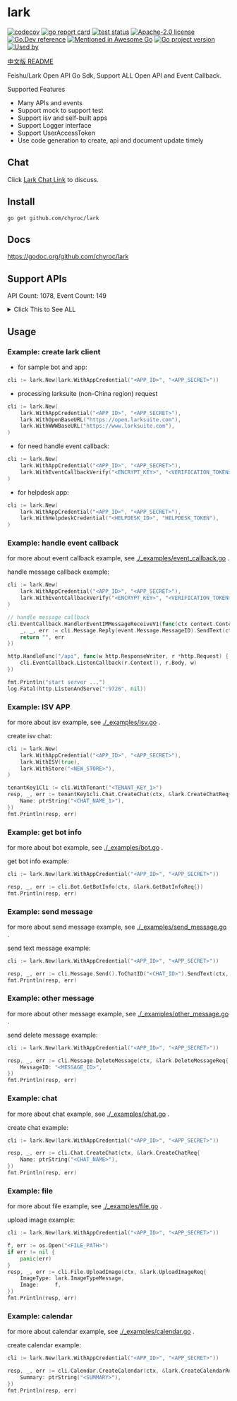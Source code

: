 # lark

[![codecov](https://codecov.io/gh/chyroc/lark/branch/master/graph/badge.svg?token=Z73T6YFF80)](https://codecov.io/gh/chyroc/lark)
[![go report card](https://goreportcard.com/badge/github.com/chyroc/lark "go report card")](https://goreportcard.com/report/github.com/chyroc/lark)
[![test status](https://github.com/chyroc/lark/actions/workflows/test.yml/badge.svg)](https://github.com/chyroc/lark/actions)
[![Apache-2.0 license](https://img.shields.io/badge/License-Apache%202.0-brightgreen.svg)](https://opensource.org/licenses/Apache-2.0)
[![Go.Dev reference](https://img.shields.io/badge/go.dev-reference-blue?logo=go&logoColor=white)](https://pkg.go.dev/github.com/chyroc/lark)
[![Mentioned in Awesome Go](https://awesome.re/mentioned-badge.svg)](https://github.com/avelino/awesome-go)
[![Go project version](https://badge.fury.io/go/github.com%2Fchyroc%2Flark.svg)](https://badge.fury.io/go/github.com%2Fchyroc%2Flark)
[![Used by](https://github-used-by.chyroc.cn/chyroc/lark.svg)]()

[中文版 README](./README_CN.md)

Feishu/Lark Open API Go Sdk, Support ALL Open API and Event Callback.

Supported Features

- Many APIs and events
- Support mock to support test
- Support isv and self-built apps
- Support Logger interface
- Support UserAccessToken
- Use code generation to create, api and document update timely

## Chat

⁣Click [Lark Chat Link](https://applink.feishu.cn/client/chat/chatter/add_by_link?link_token=985n4cf0-70d7-444c-909f-98885892c233) to discuss.

## Install

```shell
go get github.com/chyroc/lark
```

## Docs

https://godoc.org/github.com/chyroc/lark

## Support APIs

API Count: 1078, Event Count: 149

<details>
  <summary>
    Click This to See ALL
  </summary>

- ACS
  - DeleteACSVisitor
  - CreateACSVisitor
  - DeviceBindACSRuleExternal
  - GetACSRuleExternal
  - DeleteACSRuleExternal
  - CreateACSRuleExternal
  - UpdateACSUser
  - GetACSUser
  - GetACSUserList
  - UpdateACSUserFace
  - GetACSUserFace
  - GetACSDeviceList
  - GetACSAccessRecordList
  - GetACSAccessRecordPhoto
- AI
  - ParseAIResume
  - RecognizeAIVehicleInvoice
  - RecognizeAIHealthCertificate
  - RecognizeAIHkmMainlandTravelPermit
  - RecognizeAITwMainlandTravelPermit
  - RecognizeAIChinesePassport
  - RecognizeAIBankCard
  - RecognizeAIVehicleLicense
  - RecognizeAITrainInvoice
  - RecognizeAITaxiInvoice
  - RecognizeAiidCard
  - RecognizeAIFoodProduceLicense
  - RecognizeAIFoodManageLicense
  - RecognizeAIDrivingLicense
  - RecognizeAIVatInvoice
  - RecognizeAIBusinessLicense
  - ExtractAIContractField
  - RecognizeAIBusinessCard
  - RecognizeBasicImage
  - RecognizeSpeechStream
  - RecognizeSpeechFile
  - TranslateText
  - DetectTextLanguage
  - DetectFaceAttributes
- Admin
  - AdminResetPassword
  - GetAdminDeptStats
  - GetAdminUserStats
  - UploadAdminBadgeImage
  - CreateAdminBadge
  - UpdateAdminBadge
  - GetAdminBadgeList
  - GetAdminBadge
  - CreateAdminBadgeGrant
  - UpdateAdminBadgeGrant
  - GetAdminBadgeGrantList
  - GetAdminBadgeGrant
  - DeleteAdminBadgeGrant
- AppLink
  - OpenNativeApp
  - OpenLark
  - OpenScan
  - OpenWorkbench
  - OpenMiniProgram
  - OpenWebApp
  - OpenChat
  - OpenCalender
  - OpenCalenderView
  - OpenCalenderEventCreate
  - OpenCalenderAccount
  - OpenDocs
  - OpenBot
  - OpenSSOLogin
  - OpenWebURL
  - OpenTask
  - OpenTaskCreate
  - OpenTaskDetail
  - OpenTaskTab
- Application
  - SearchApplicationWorkplaceAccessData
  - SearchApplicationCustomWorkplaceAccessData
  - SearchApplicationWorkplaceBlockAccessData
  - GetApplicationFavourite
  - GetApplicationRecommend
  - GetApplicationRecommendRuleList
  - IsApplicationUserAdmin
  - GetApplicationUserAdminScope
  - GetApplicationAppVisibility
  - GetApplicationContactsRangeConfiguration
  - UpdateApplicationContactsRangeConfiguration
  - GetApplicationUserVisibleApp
  - CheckApplicationVisibleWhiteBlackList
  - GetApplicationAppList
  - UpdateApplicationAppVisibility
  - UpdateApplicationAppVisibilityV6
  - UpdateApplicationAppManagement
  - GetApplicationAppAdminUserList
  - CheckUserIsInApplicationPaidScope
  - GetApplicationOrderList
  - GetApplicationOrder
  - GetApplicationUnderAuditList
  - GetApplication
  - GetApplicationVersion
  - GetApplicationVersionList
  - GetApplicationVersionContactsRangeSuggest
  - UpdateApplicationVersion
  - UpdateApplication
  - GetApplicationUsageDepartmentOverview
  - GetApplicationUsageOverview
  - GetApplicationUsageTrend
  - UpdateApplicationFeedback
  - GetApplicationFeedbackList
  - SetApplicationAppBadge
- Approval
  - CreateApproval
  - GetApproval
  - GetApprovalList
  - SubscribeApprovalSubscription
  - UnsubscribeApprovalSubscription
  - CreateApprovalInstance
  - GetApprovalInstance
  - GetApprovalInstanceList
  - CancelApprovalInstance
  - CreateApprovalCarbonCopy
  - PreviewApprovalInstance
  - ApproveApprovalInstance
  - RejectApprovalInstance
  - TransferApprovalInstance
  - ResubmitApprovalInstanceTask
  - RollbackApprovalInstance
  - AddApprovalInstanceSign
  - CreateApprovalComment
  - GetApprovalComment
  - DeleteApprovalComment
  - RemoveApprovalComment
  - CreateApprovalExternalApproval
  - GetApprovalExternalApproval
  - CreateApprovalExternalInstance
  - CheckApprovalExternalInstance
  - GetApprovalExternalList
  - UploadApprovalFile
  - UpdateApprovalMessage
  - SendApprovalMessage
  - SearchApprovalInstance
  - SearchApprovalCarbonCopy
  - SearchApprovalTask
  - GetApprovalUserTaskList
  - TransformApprovalUserID
- Attendance
  - GetAttendanceGroupList
  - CreateAttendanceGroup
  - SearchAttendanceGroup
  - GetAttendanceGroup
  - DeleteAttendanceGroup
  - GetAttendanceShiftList
  - GetAttendanceShift
  - GetAttendanceShiftDetail
  - DeleteAttendanceShift
  - UpdateAttendanceLeaveAccrualRecord
  - GetAttendanceLeaveEmployExpireRecord
  - CreateAttendanceShift
  - GetAttendanceUserDailyShift
  - BatchCreateAttendanceUserDailyShift
  - GetAttendanceUserStatsField
  - GetAttendanceUserStatsView
  - UpdateAttendanceUserStatsView
  - GetAttendanceUserStatsData
  - GetAttendanceUserApproval
  - CreateAttendanceUserApproval
  - UpdateAttendanceRemedyApproval
  - BatchGetAttendanceUserFlow
  - GetAttendanceUserFlow
  - GetAttendanceUserTask
  - BatchCreateAttendanceUserFlow
  - GetAttendanceUserTaskRemedyAllowedRemedyList
  - GetAttendanceUserTaskRemedy
  - CreateAttendanceUserTaskRemedy
  - GetAttendanceUserSettingList
  - UpdateAttendanceUserSetting
  - DownloadAttendanceFile
  - UploadAttendanceFile
- Auth
  - ResendAppTicket
  - GetAccessToken
  - RefreshAccessToken
  - GetUserInfo
- Baike
  - CreateBaikeDraft
  - CreateBaikeUpdate
  - CreateBaikeEntity
  - UpdateBaikeEntity
  - GetBaikeEntity
  - GetBaikeEntityList
  - MatchBaikeEntity
  - SearchBaikeEntity
  - HighlightBaikeEntity
  - ExtractBaikeEntity
  - GetBaikeClassificationList
  - UploadBaikeImage
  - DownloadBaikeImage
- Bitable
  - CopyBitableDashboard
  - GetBitableDashboardList
  - UpdateBitableView
  - GetBitableView
  - GetBitableViewList
  - CreateBitableView
  - DeleteBitableView
  - GetBitableRecord
  - GetBitableRecordList
  - SearchBitableRecord
  - CreateBitableRecord
  - UpdateBitableRecord
  - DeleteBitableRecord
  - BatchCreateBitableRecord
  - BatchUpdateBitableRecord
  - BatchDeleteBitableRecord
  - GetBitableFieldList
  - CreateBitableField
  - UpdateBitableField
  - DeleteBitableField
  - GetBitableAppRoleList
  - CreateBitableAppRole
  - DeleteBitableAppRole
  - UpdateBitableAppRole
  - BatchDeleteBitableAppRoleMember
  - BatchCreateBitableAppRoleMember
  - GetBitableAppRoleMemberList
  - CreateBitableAppRoleMember
  - DeleteBitableAppRoleMember
  - CreateBitableTable
  - BatchCreateBitableTable
  - DeleteBitableTable
  - BatchDeleteBitableTable
  - UpdateBitableTable
  - GetBitableTableList
  - UpdateBitableTableForm
  - GetBitableTableForm
  - UpdateBitableTableFormField
  - GetBitableTableFormFieldList
  - CopyBitableApp
  - CreateBitableApp
  - GetBitableMeta
  - UpdateBitableMeta
- Bot
  - GetBotInfo
  - AddBotToChat
- Calendar
  - CreateCalendarACL
  - DeleteCalendarACL
  - GetCalendarACLList
  - SubscribeCalendarACL
  - UnsubscribeCalendarACL
  - GetPrimaryCalendar
  - CreateCalendar
  - DeleteCalendar
  - GetCalendar
  - GetCalendarList
  - UpdateCalendar
  - SearchCalendar
  - SubscribeCalendar
  - UnsubscribeCalendar
  - SubscribeCalendarChangeEvent
  - UnsubscribeCalendarChangeEvent
  - CreateCalendarEvent
  - DeleteCalendarEvent
  - GetCalendarEvent
  - GetCalendarEventList
  - UpdateCalendarEvent
  - SearchCalendarEvent
  - SubscribeCalendarEvent
  - UnsubscribeCalendarEvent
  - ReplyCalendarEvent
  - GetCalendarEventInstanceList
  - GetCalendarEventInstanceViewList
  - DeleteCalendarEventMeetingChat
  - CreateCalendarEventMeetingChat
  - CreateCalendarTimeoffEvent
  - DeleteCalendarTimeoffEvent
  - BatchGetCalendarMeetingRoomSummary
  - BatchGetCalendarMeetingRoomFreebusy
  - ReplyCalendarMeetingRoomInstance
  - CreateCalendarEventAttendee
  - DeleteCalendarEventAttendee
  - GetCalendarEventAttendeeList
  - GetCalendarEventAttendeeChatMemberList
  - GetCalendarFreeBusyList
  - GenerateCaldavConf
  - CreateCalendarExchangeBinding
  - DeleteCalendarExchangeBinding
  - GetCalendarExchangeBinding
- Chat
  - CreateChat
  - GetChat
  - GetChatOld
  - UpdateChat
  - DeleteChat
  - GetChatListOfSelf
  - SearchChat
  - GetChatMemberList
  - IsInChat
  - CreateChatManager
  - DeleteChatManager
  - AddChatMember
  - DeleteChatMember
  - JoinChat
  - GetChatModeration
  - UpdateChatModeration
  - UpdateChatTopNotice
  - DeleteChatTopNotice
  - GenChatShareLink
  - GetChatAnnouncement
  - UpdateChatAnnouncement
  - CreateChatTab
  - DeleteChatTab
  - GetChatTabList
  - UpdateChatTab
  - SortChatTab
  - CreateChatMenuTree
  - DeleteChatMenuTree
  - UpdateChatMenuTree
  - SortChatMenuTree
  - GetChatMenuTree
- Contact
  - CreateUser
  - DeleteUser
  - ResurrectUser
  - GetUser
  - BatchGetUser
  - GetUserList
  - GetUserListOld
  - UpdateUserPatch
  - UpdateUser
  - BatchGetUserByID
  - BatchGetUserByIDOld
  - SearchUserOld
  - UpdateUserID
  - CreateDepartment
  - GetDepartment
  - BatchGetDepartment
  - GetDepartmentList
  - UpdateDepartmentPatch
  - UpdateDepartment
  - GetDepartmentListOld
  - GetParentDepartment
  - SearchDepartment
  - UpdateDepartmentID
  - DeleteDepartment
  - UnbindDepartmentChat
  - CreateContactGroup
  - UpdateContactGroup
  - DeleteContactGroup
  - GetContactGroup
  - GetContactGroupList
  - GetContactMemberGroupList
  - AddContactGroupMember
  - BatchAddContactGroupMember
  - DeleteContactGroupMember
  - BatchDeleteContactGroupMember
  - GetContactGroupMember
  - CreateContactFunctionalRole
  - DeleteContactFunctionalRole
  - UpdateContactFunctionalRole
  - BatchCreateContactFunctionalRoleMember
  - BatchDeleteContactFunctionalRoleMember
  - UpdateContactFunctionalRoleMemberScope
  - GetContactFunctionalRoleMemberScope
  - GetContactFunctionalRoleMember
  - CreateContactJobLevel
  - DeleteContactJobLevel
  - UpdateContactJobLevel
  - GetContactJobLevel
  - GetContactJobLevelList
  - CreateContactJobFamily
  - DeleteContactJobFamily
  - UpdateContactJobFamily
  - GetContactJobFamily
  - GetContactJobFamilyList
  - GetContactJobTitle
  - GetContactJobTitleList
  - GetContactWorkCity
  - GetContactWorkCityList
  - GetEmployeeTypeEnumList
  - UpdateEmployeeTypeEnumPatch
  - DeleteEmployeeTypeEnum
  - CreateEmployeeTypeEnum
  - GetContactCustomAttrList
  - CreateContactUnit
  - UpdateContactUnit
  - DeleteContactUnit
  - GetContactUnit
  - GetContactUnitList
  - BindContactUnitDepartment
  - UnbindContactUnitDepartment
  - GetContactUnitDepartmentList
  - GetContactScopeList
- CoreHR
  - SearchCoreHRNationality
  - SearchCoreHRBank
  - SearchCoreHRBankBranch
  - GetCoreHRCustomField
  - GetCoreHRCustomFieldList
  - GetCoreHRCustomFieldObjectApiNameList
  - SearchCoreHRCountryRegion
  - SearchCoreHRCountryRegionSubdivision
  - SearchCoreHRCity
  - SearchCoreHRDistrict
  - GetCoreHRCountryRegion
  - GetCoreHRCountryRegionList
  - GetCoreHRSubdivision
  - GetCoreHRSubdivisionList
  - GetCoreHRSubregion
  - GetCoreHRSubregionList
  - CreateCoreHREmployeeType
  - DeleteCoreHREmployeeType
  - UpdateCoreHREmployeeType
  - GetCoreHREmployeeType
  - GetCoreHREmployeeTypeList
  - CreateCoreHRNationalIDType
  - DeleteCoreHRNationalIDType
  - UpdateCoreHRNationalIDType
  - GetCoreHRNationalIDType
  - GetCoreHRNationalIDTypeList
  - CreateCoreHRWorkingHoursType
  - DeleteCoreHRWorkingHoursType
  - UpdateCoreHRWorkingHoursType
  - GetCoreHRWorkingHoursType
  - GetCoreHRWorkingHoursTypeList
  - SearchCoreHRCurrency
  - GetCoreHRCurrency
  - GetCoreHRCurrencyList
  - BatchGetCoreHREmployee
  - SearchCoreHREmployee
  - CreateCoreHREmployment
  - DeleteCoreHREmployment
  - UpdateCoreHREmployment
  - CreateCoreHRPerson
  - UpdateCoreHRPerson
  - DeleteCoreHRPerson
  - UploadCoreHRPersonFile
  - DownloadCoreHRPersonFile
  - GetCoreHRPerson
  - CreateCoreHRJobData
  - DeleteCoreHRJobData
  - UpdateCoreHRJobData
  - GetCoreHRJobData
  - QueryCoreHRJobData
  - BatchGetCoreHRJobData
  - GetCoreHRJobDataList
  - GetCoreHRDepartmentParentList
  - SearchCoreHRDepartment
  - CreateCoreHRDepartment
  - DeleteCoreHRDepartment
  - UpdateCoreHRDepartment
  - GetCoreHRDepartment
  - BatchGetCoreHRDepartment
  - GetCoreHRDepartmentList
  - BatchGetCoreHRLocation
  - CreateCoreHRLocation
  - DeleteCoreHRLocation
  - GetCoreHRLocation
  - GetCoreHRLocationList
  - GetCoreHRCompany
  - GetCoreHRCompanyList
  - BatchGetCoreHRCompany
  - CreateCoreHRCompany
  - UpdateCoreHRCompany
  - DeleteCoreHRCompany
  - CreateCoreHRCostCenter
  - ActiveCoreHRCostCenter
  - DeleteCoreHRCostCenter
  - SearchCoreHRCostCenter
  - CreateCoreHRCostCenterVersion
  - UpdateCoreHRCostCenterVersion
  - DeleteCoreHRCostCenterVersion
  - BatchGetCoreHRJobLevel
  - CreateCoreHRJobLevel
  - DeleteCoreHRJobLevel
  - UpdateCoreHRJobLevel
  - GetCoreHRJobLevel
  - GetCoreHRJobLevelList
  - BatchGetCoreHRJobFamily
  - CreateCoreHRJobFamily
  - DeleteCoreHRJobFamily
  - UpdateCoreHRJobFamily
  - GetCoreHRJobFamily
  - GetCoreHRJobFamilyList
  - CreateCoreHRJob
  - DeleteCoreHRJob
  - UpdateCoreHRJob
  - GetCoreHRJobV2
  - GetCoreHRJobListV2
  - GetCoreHRJob
  - GetCoreHRJobList
  - SearchCoreHRPreHire
  - CreateCoreHRPreHire
  - DeleteCoreHRPreHire
  - UpdateCoreHRPreHire
  - GetCoreHRPreHire
  - GetCoreHRPreHireList
  - SearchCoreHRContract
  - CreateCoreHRContract
  - DeleteCoreHRContract
  - UpdateCoreHRContract
  - GetCoreHRContract
  - GetCoreHRContractList
  - SearchCoreHRProbation
  - EnableDisableCoreHRProbationAssessment
  - CreateCoreHRProbationAssessment
  - UpdateCoreHRProbationAssessment
  - DeleteCoreHRProbationAssessment
  - GetCoreHRTransferReasonList
  - GetCoreHRTransferTypeList
  - CreateCoreHRJobChange
  - SearchCoreHRJobChange
  - GetCoreHROffboardingList
  - CreateCoreHROffboarding
  - SearchCoreHROffboarding
  - CreateCoreHRLeaveGrantingRecord
  - DeleteCoreHRLeaveGrantingRecord
  - GetCoreHRLeaveTypeList
  - GetCoreHRLeaveBalanceList
  - GetCoreHRLeaveRequestHistoryList
  - BatchGetCoreHrbpByEmployee
  - GetCoreHrbpByDepartment
  - GetCoreHrbpList
  - GetCoreHRSecurityGroupBp
  - SearchCoreHRAssignedUser
  - GetCoreHRAuthorization
  - GetCoreHRAuthorizationList
  - GetCoreHRSecurityGroupList
  - GetCoreHRProcessList
  - GetCoreHRProcess
  - GetCoreHRProcessFormVariableData
  - MatchCoreHRCompensationStandard
- Drive
  - GetDriveRootFolderMeta
  - GetDriveFileList
  - GetDriveFolderMeta
  - CreateDriveFolder
  - GetDriveFileMeta
  - CreateDriveFile
  - CopyDriveFile
  - MoveDriveFile
  - DeleteDriveFile
  - GetDriveFileStatistics
  - CreateDriveFileShortcut
  - GetDriveFileTask
  - UploadDriveMedia
  - DownloadDriveMedia
  - PrepareUploadDriveMedia
  - PartUploadDriveMedia
  - FinishUploadDriveMedia
  - GetDocxDocument
  - GetDocxDocumentRawContent
  - GetDocxBlockListOfDocument
  - CreateDocx
  - GetDocxBlock
  - CreateDocxBlock
  - UpdateDocxBlock
  - BatchDeleteDocxBlock
  - GetDocxBlockListOfBlock
  - SubscribeDriveFile
  - UnsubscribeDriveFile
  - GetSubscribeDriveFile
  - SearchDriveFile
  - DeleteDriveSheetFile
  - GetDriveFolderChildren
  - CreateDriveExportTask
  - GetDriveExportTask
  - DownloadDriveExportTask
  - GetDriveFileViewRecordList
  - CreateDriveFileVersion
  - DeleteDriveFileVersion
  - GetDriveFileVersion
  - GetDriveFileVersionList
  - DownloadDriveFile
  - UploadDriveFile
  - PrepareUploadDriveFile
  - PartUploadDriveFile
  - FinishUploadDriveFile
  - CreateDriveMemberPermissionOld
  - TransferDriveOwnerPermission
  - CheckDriveMemberPermission
  - GetDriveMemberPermissionList
  - GetDriveMemberPermissionListOld
  - CreateDriveMemberPermission
  - UpdateDriveMemberPermission
  - DeleteDriveMemberPermission
  - GetDrivePublicPermissionOld
  - CreateDrivePermissionPublicPassword
  - UpdateDrivePermissionPublicPassword
  - DeleteDrivePermissionPublicPassword
  - GetDrivePublicPermission
  - UpdateDrivePublicPermission
  - GetDrivePublicPermissionV2
  - UpdateDrivePublicPermissionV2
  - BatchGetDriveMediaTmpDownloadURL
  - GetDriveCommentList
  - CreateDriveComment
  - GetDriveComment
  - BatchGetDriveComment
  - GetDriveCommentReplyList
  - UpdateDriveComment
  - DeleteDriveComment
  - UpdateDriveCommentPatch
  - GetDriveFileSubscription
  - CreateDriveFileSubscription
  - UpdateDriveFileSubscription
  - CreateDriveDoc
  - GetDriveDocContent
  - UpdateDriveDocContent
  - GetDriveDocRawContent
  - GetDriveDocMeta
  - UpdateSpreadsheet
  - GetSpreadsheet
  - CreateSpreadsheet
  - GetSheetMeta
  - UpdateSheetProperty
  - GetSheet
  - GetSheetList
  - BatchUpdateSheet
  - ImportSheet
  - CreateDriveImportTask
  - GetDriveImportTask
  - MoveSheetDimension
  - PrependSheetValue
  - AppendSheetValue
  - InsertSheetDimensionRange
  - AddSheetDimensionRange
  - UpdateSheetDimensionRange
  - DeleteSheetDimensionRange
  - GetSheetValue
  - BatchGetSheetValue
  - SetSheetValue
  - BatchSetSheetValue
  - SetSheetStyle
  - BatchSetSheetStyle
  - MergeSheetCell
  - UnmergeSheetCell
  - SetSheetValueImage
  - FindSheet
  - ReplaceSheet
  - CreateSheetConditionFormat
  - GetSheetConditionFormat
  - UpdateSheetConditionFormat
  - DeleteSheetConditionFormat
  - CreateSheetProtectedDimension
  - GetSheetProtectedDimension
  - UpdateSheetProtectedDimension
  - DeleteSheetProtectedDimension
  - CreateSheetDataValidationDropdown
  - DeleteSheetDataValidationDropdown
  - UpdateSheetDataValidationDropdown
  - GetSheetDataValidationDropdown
  - CreateSheetFilter
  - DeleteSheetFilter
  - UpdateSheetFilter
  - GetSheetFilter
  - CreateSheetFilterView
  - DeleteSheetFilterView
  - UpdateSheetFilterView
  - GetSheetFilterView
  - QuerySheetFilterView
  - CreateSheetFilterViewCondition
  - DeleteSheetFilterViewCondition
  - UpdateSheetFilterViewCondition
  - GetSheetFilterViewCondition
  - QuerySheetFilterViewCondition
  - CreateSheetFloatImage
  - DeleteSheetFloatImage
  - UpdateSheetFloatImage
  - GetSheetFloatImage
  - QuerySheetFloatImage
  - CreateWikiSpace
  - GetWikiSpaceList
  - GetWikiSpace
  - UpdateWikiSpaceSetting
  - DeleteWikiSpaceMember
  - AddWikiSpaceMember
  - CreateWikiNode
  - GetWikiNodeList
  - MoveWikiNode
  - UpdateWikiNodeTitle
  - CopyWikiNode
  - GetWikiNode
  - MoveDocsToWiki
  - GetWikiTask
  - DeleteDriveMemberPermissionOld
  - UpdateDriveMemberPermissionOld
  - TransferDriveMemberPermission
  - CheckDriveMemberPermissionOld
- EHR
  - GetEHREmployeeList
  - DownloadEHRAttachments
- Event
  - GetEventOutboundIpList
- EventCallback
  - EventV2CardActionTrigger
  - EventV2ElearningCourseRegistrationCreatedV2
  - EventV2ElearningCourseRegistrationUpdatedV2
  - EventV2ElearningCourseRegistrationDeletedV2
  - EventV2URLPreviewGet
  - EventV2HireApplicationStageChangedV1
  - EventV2HireApplicationDeletedV1
  - EventV2CorehrJobCreatedV1
  - EventV2CorehrJobUpdatedV1
  - EventV2CorehrJobDeletedV1
  - EventV2CorehrProcessUpdatedV2
  - EventV2CorehrProcessNodeUpdatedV2
  - EventV2CorehrProcessApproverUpdatedV2
  - EventV2CorehrProcessCcUpdatedV2
  - EventV2ContactCustomAttrEventUpdatedV3
  - EventV2ApplicationApplicationCreatedV6
  - EventV1AppOpen
  - EventV1AppStatusChange
  - EventV1OrderPaid
  - EventV1AppTicket
  - EventV1AppUninstalled
  - EventV2ApplicationApplicationVisibilityAddedV6
  - EventV2ApplicationApplicationAppVersionPublishApplyV6
  - EventV2ApplicationApplicationAppVersionPublishRevokeV6
  - EventV2ApplicationApplicationAppVersionAuditV6
  - EventV1OutApproval
  - EventV1RemedyApproval
  - EventV1ShiftApproval
  - EventV1WorkApproval
  - EventV1LeaveApprovalV2
  - EventV1LeaveApprovalRevert
  - EventV2DriveFileCreatedInFolderV1
  - EventV2DriveFileBitableFieldChangedV1
  - EventV2DriveFileBitableRecordChangedV1
  - EventV2DriveFileTitleUpdatedV1
  - EventV2DriveFileReadV1
  - EventV2DriveFileEditV1
  - EventV2DriveFilePermissionMemberAddedV1
  - EventV2DriveFilePermissionMemberRemovedV1
  - EventV2DriveFileTrashedV1
  - EventV2DriveFileDeletedV1
  - EventV2ApprovalApprovalUpdatedV4
  - EventV1ThirdPartyMeetingRoomEventUpdated
  - EventV1ThirdPartyMeetingRoomEventDeleted
  - EventV2MeetingRoomMeetingRoomCreatedV1
  - EventV2MeetingRoomMeetingRoomUpdatedV1
  - EventV2MeetingRoomMeetingRoomStatusChangedV1
  - EventV2MeetingRoomMeetingRoomDeletedV1
  - EventV1ThirdPartyMeetingRoomEventCreated
  - EventV2ApplicationApplicationFeedbackCreatedV6
  - EventV2ApplicationApplicationFeedbackUpdatedV6
  - EventV2TaskTaskUpdateTenantV1
  - EventV2TaskTaskUpdatedV1
  - EventV2TaskTaskCommentUpdatedV1
  - EventV2HelpdeskTicketMessageCreatedV1
  - EventV2HelpdeskTicketCreatedV1
  - EventV2HelpdeskTicketUpdatedV1
  - EventV2HelpdeskNotificationApproveV1
  - EventV2ContactDepartmentCreatedV3
  - EventV2ContactDepartmentDeletedV3
  - EventV2ContactDepartmentUpdatedV3
  - EventV2ContactUserUpdatedV3
  - EventV2ContactUserCreatedV3
  - EventV2ContactUserDeletedV3
  - EventV2ContactScopeUpdatedV3
  - EventV2ContactEmployeeTypeEnumCreatedV3
  - EventV2ContactEmployeeTypeEnumActivedV3
  - EventV2ContactEmployeeTypeEnumDeactivatedV3
  - EventV2ContactEmployeeTypeEnumUpdatedV3
  - EventV2ContactEmployeeTypeEnumDeletedV3
  - EventV2IMMessageReceiveV1
  - EventV2IMMessageReadV1
  - EventV2IMMessageReactionDeletedV1
  - EventV2IMMessageReactionCreatedV1
  - EventV2IMChatDisbandedV1
  - EventV2IMChatUpdatedV1
  - EventV2IMChatMemberBotAddedV1
  - EventV2IMChatMemberBotDeletedV1
  - EventV2IMChatMemberUserAddedV1
  - EventV2IMChatMemberUserWithdrawnV1
  - EventV2IMChatMemberUserDeletedV1
  - EventV2VCMeetingMeetingStartedV1
  - EventV2VCMeetingMeetingEndedV1
  - EventV2VCMeetingJoinMeetingV1
  - EventV2VCMeetingLeaveMeetingV1
  - EventV2VCMeetingRecordingStartedV1
  - EventV2VCMeetingRecordingEndedV1
  - EventV2VCMeetingRecordingReadyV1
  - EventV2VCMeetingShareStartedV1
  - EventV2VCMeetingShareEndedV1
  - EventV2ACSAccessRecordCreatedV1
  - EventV2ACSUserUpdatedV1
  - EventV2CalendarCalendarACLCreatedV4
  - EventV2CalendarCalendarACLDeletedV4
  - EventV2CalendarCalendarEventChangedV4
  - EventV2CalendarCalendarChangedV4
  - EventV1AddBot
  - EventV1RemoveBot
  - EventV1P2PChatCreate
  - EventV1ReceiveMessage
  - EventV1AddUserToChat
  - EventV1RemoveUserFromChat
  - EventV1RevokeAddUserFromChat
  - EventV1ChatDisband
  - EventV1ApprovalInstance
  - EventV1ApprovalTask
  - EventV1ApprovalCc
  - EventV2AttendanceUserTaskUpdatedV1
  - EventV2AttendanceUserFlowCreatedV1
  - EventV2IMMessageRecalledV1
  - EventV2VCRoomCreatedV1
  - EventV2VCRoomDeletedV1
  - EventV2VCRoomUpdatedV1
  - EventV2VCMeetingAllMeetingStartedV1
  - EventV2VCMeetingAllMeetingEndedV1
  - EventV2VCRoomLevelCreatedV1
  - EventV2VCRoomLevelDeletedV1
  - EventV2VCRoomLevelUpdatedV1
  - EventV2VCReserveConfigUpdatedV1
  - EventV2ApplicationBotMenuV6
  - EventV2HireOfferStatusChangedV1
  - EventV2CorehrEmploymentCreatedV1
  - EventV2CorehrEmploymentUpdatedV1
  - EventV2CorehrEmploymentDeletedV1
  - EventV2CorehrPersonCreatedV1
  - EventV2CorehrPersonUpdatedV1
  - EventV2CorehrPersonDeletedV1
  - EventV2CorehrDepartmentCreatedV1
  - EventV2CorehrDepartmentUpdatedV1
  - EventV2CorehrDepartmentDeletedV1
  - EventV2CorehrJobDataEmployedV1
  - EventV2CorehrContractCreatedV1
  - EventV2CorehrEmploymentConvertedV1
  - EventV2CorehrJobChangeUpdatedV1
  - EventV2CorehrJobDataChangedV1
  - EventV2CorehrOffboardingUpdatedV1
  - EventV2CorehrEmploymentResignedV1
  - EventV2CorehrOrgRoleAuthorizationUpdatedV1
  - EventV2HireEHRImportTaskForInternshipOfferImportedV1
  - EventV2HireEHRImportTaskImportedV1
  - EventV2CorehrProbationUpdatedV2
  - EventV2CorehrPreHireUpdatedV1
  - EventV2HireEcoAccountCreatedV1
  - EventV2HireEcoBackgroundCheckCreatedV1
  - EventV2HireEcoBackgroundCheckCanceledV1
  - EventV2HireEcoExamCreatedV1
  - EventV2HireReferralAccountAssetsUpdateV1
  - EventV2CorehrContractDeletedV1
  - EventV2CorehrContractUpdatedV1
- File
  - UploadImage
  - DownloadImage
  - UploadFile
  - DownloadFile
- Helpdesk
  - CreateHelpdeskNotification
  - UpdateHelpdeskNotification
  - GetHelpdeskNotification
  - PreviewHelpdeskNotification
  - SubmitApproveHelpdeskNotification
  - CancelApproveHelpdeskNotification
  - ExecuteSendHelpdeskNotification
  - CancelSendHelpdeskNotification
  - StartHelpdeskService
  - GetHelpdeskTicket
  - UpdateHelpdeskTicket
  - GetHelpdeskTicketList
  - DownloadHelpdeskTicketImage
  - AnswerHelpdeskTicketUserQuery
  - GetHelpdeskTicketCustomizedFields
  - GetHelpdeskTicketMessageList
  - SendHelpdeskTicketMessage
  - SendHelpdeskMessage
  - GetHelpdeskTicketCustomizedFieldList
  - DeleteHelpdeskTicketCustomizedField
  - UpdateHelpdeskTicketCustomizedField
  - CreateHelpdeskTicketCustomizedField
  - GetHelpdeskTicketCustomizedField
  - CreateHelpdeskCategory
  - GetHelpdeskCategory
  - UpdateHelpdeskCategory
  - DeleteHelpdeskCategory
  - GetHelpdeskCategoryList
  - CreateHelpdeskFAQ
  - GetHelpdeskFAQ
  - UpdateHelpdeskFAQ
  - DeleteHelpdeskFAQ
  - GetHelpdeskFAQList
  - GetHelpdeskFAQImage
  - SearchHelpdeskFAQ
  - UpdateHelpdeskAgent
  - GetHelpdeskAgentEmail
  - CreateHelpdeskAgentSchedule
  - DeleteHelpdeskAgentSchedule
  - UpdateHelpdeskAgentSchedule
  - GetHelpdeskAgentSchedule
  - GetHelpdeskAgentScheduleList
  - CreateHelpdeskAgentSkill
  - GetHelpdeskAgentSkill
  - UpdateHelpdeskAgentSkill
  - DeleteHelpdeskAgentSkill
  - GetHelpdeskAgentSkillList
  - GetHelpdeskAgentSkillRuleList
  - SubscribeHelpdeskEvent
  - UnsubscribeHelpdeskEvent
- Hire
  - GetHireJobConfig
  - CreateHireJob
  - UpdateHireJob
  - UpdateHireJobConfig
  - GetHireJob
  - GetHireJobManager
  - QueryHireTalentObject
  - GetHireTalent
  - GetHireAttachment
  - GetHireAttachmentPreview
  - GetHireReferralWebsiteJobPostList
  - GetHireReferralWebsiteJobPost
  - GetHireReferralByApplication
  - CreateHireExternalApplication
  - UpdateHireExternalApplication
  - DeleteHireExternalApplication
  - CreateHireExternalInterview
  - CreateHireExternalInterviewAssessment
  - CreateHireExternalBackgroundCheck
  - AddHireTalentToFolder
  - GetHireTalentFolderList
  - BatchGetHireTalent
  - GetHireJobProcessList
  - CreateHireApplication
  - TerminateHireApplication
  - GetHireApplication
  - GetHireApplicationList
  - GetHireEvaluationList
  - GetHireQuestionnaireList
  - GetHireInterviewList
  - CreateHireOffer
  - UpdateHireOffer
  - GetHireOfferByApplication
  - GetHireOffer
  - GetHireOfferList
  - UpdateHireOfferStatus
  - UpdateHireOfferInternStatus
  - GetHireApplicationInterviewList
  - GetHireOfferSchema
  - UpdateHireEHRImportTask
  - MakeHireTransferOnboardByApplication
  - UpdateHireEmployee
  - GetHireEmployeeByApplication
  - GetHireEmployee
  - CreateHireNote
  - UpdateHireNote
  - GetHireNote
  - GetHireNoteList
  - GetHireResumeSource
  - CreateHireEcoAccountCustomField
  - BatchUpdateHireEcoAccountCustomField
  - BatchDeleteHireEcoAccountCustomField
  - CreateHireEcoBackgroundCheckCustomField
  - BatchUpdateHireEcoBackgroundCheckCustomField
  - BatchDeleteHireEcoBackgroundCheckCustomField
  - CreateHireEcoBackgroundCheckPackage
  - BatchUpdateHireEcoBackgroundCheckPackage
  - BatchDeleteHireEcoBackgroundCheckPackage
  - UpdateHireEcoBackgroundCheckProgress
  - UpdateHireEcoBackgroundCheckResult
  - CancelHireEcoBackgroundCheck
  - CreateHireEcoExamPaper
  - BatchUpdateHireEcoExamPaper
  - BatchDeleteHireEcoExamPaper
  - CreateHireEcoExamLoginInfo
  - UpdateHiredEcoExamResult
  - CreateHireReferralAccount
  - DeactivateHireReferralAccount
  - WithdrawHireReferralAccount
  - ReconcileHireReferralAccount
- HumanAuth
  - GetFaceVerifyAuthResult
  - UploadFaceVerifyImage
  - CropFaceVerifyImage
  - CreateIdentity
- Jssdk
  - GetJssdkTicket
- Lingo
  - CreateLingoDraft
  - UpdateLingoDraft
  - DeleteLingoEntity
  - CreateLingoEntity
  - UpdateLingoEntity
  - GetLingoEntity
  - GetLingoEntityList
  - MatchLingoEntity
  - SearchLingoEntity
  - HighlightLingoEntity
  - ExtractLingoEntity
  - GetLingoClassificationList
  - GetLingoRepoList
  - UploadLingoFile
  - DownloadLingoFile
- Mail
  - GetMailUser
  - CreateMailGroup
  - DeleteMailGroup
  - UpdateMailGroupPatch
  - UpdateMailGroup
  - GetMailGroup
  - GetMailGroupList
  - BatchCreateMailGroupManager
  - BatchDeleteMailGroupManager
  - GetMailGroupManagerList
  - CreateMailGroupMember
  - DeleteMailGroupMember
  - GetMailGroupMember
  - GetMailGroupMemberList
  - BatchCreateMailGroupMember
  - BatchDeleteMailGroupMember
  - CreateMailGroupPermissionMember
  - DeleteMailGroupPermissionMember
  - GetMailGroupPermissionMember
  - GetMailGroupPermissionMemberList
  - BatchCreateMailGroupPermissionMember
  - BatchDeleteMailGroupPermissionMember
  - CreateMailGroupAlias
  - GetMailGroupAliasList
  - DeleteMailGroupAlias
  - CreatePublicMailbox
  - GetPublicMailbox
  - GetPublicMailboxList
  - UpdatePublicMailboxPatch
  - UpdatePublicMailbox
  - DeletePublicMailbox
  - CreatePublicMailboxMember
  - GetPublicMailboxMember
  - GetPublicMailboxMemberList
  - BatchCreatePublicMailboxMember
  - BatchDeletePublicMailboxMember
  - DeletePublicMailboxMember
  - ClearPublicMailboxMember
  - CreateMailPublicMailboxAlias
  - GetMailPublicMailboxAliasList
  - DeleteMailPublicMailboxAlias
  - CreateMailUserMailboxAlias
  - DeleteMailUserMailboxAlias
  - GetMailUserMailboxAliasList
  - DeleteMailUserMailbox
- Message
  - SendEphemeralMessage
  - SendUrgentAppMessage
  - SendUrgentSmsMessage
  - SendUrgentPhoneMessage
  - SendRawMessageOld
  - BatchSendOldRawMessage
  - SendRawMessage
  - ReplyRawMessage
  - UpdateMessageEdit
  - DeleteMessage
  - ForwardMessage
  - MergeForwardMessage
  - ForwardThreadMessage
  - BatchDeleteMessage
  - UpdateMessage
  - UpdateMessageDelay
  - GetMessageReadUserList
  - GetBatchSentMessageReadUser
  - GetBatchSentMessageProgress
  - GetMessageList
  - GetMessageFile
  - GetMessage
  - DeleteEphemeralMessage
  - CreateMessageReaction
  - GetMessageReactionList
  - DeleteMessageReaction
  - CreateMessagePin
  - DeleteMessagePin
  - GetMessagePinList
  - GetMessageSpecialFocusList
  - GetMessageSpecialFocusUnread
  - BatchUpdateURLPreview
  - CreateAppFeedCard
  - UpdateAppFeedCard
  - DeleteAppFeedCard
  - UpdateAppFeedCardButton
  - InstantReminderAppFeedCard
  - ListIMTagRelation
  - CreateIMTag
  - UpdateIMTag
  - MGetIMTag
  - CreateIMTagRelation
  - DeleteIMTagRelation
- Mina
  - MinaCodeToSession
- Minutes
  - GetMinutesStatistics
  - GetMinutesMinute
- OKR
  - CreateOKRPeriod
  - UpdateOKRPeriod
  - GetOKRPeriodList
  - GetOKRPeriodRuleList
  - BatchGetOKR
  - GetUserOKRList
  - DeleteOKRProgressRecord
  - UpdateOKRProgressRecord
  - GetOKRProgressRecord
  - CreateOKRProgressRecord
  - UploadOKRImage
  - GetOKRReview
  - GetOKRMetricSourceList
  - GetOKRMetricSourceTableList
  - BatchUpdateOKRMetricSourceTableItem
  - UpdateOKRMetricSourceTableItem
  - GetOKRMetricSourceTableItem
  - GetOKRMetricSourceTableItemList
- Passport
  - GetPassportSession
- Performance
  - GetPerformanceSemesterList
  - GetPerformanceStageTaskByUser
  - GetPerformanceStageTaskByPage
- PersonalSettings
  - CreatePersonalSettingsSystemStatus
  - DeletePersonalSettingsSystemStatus
  - UpdatePersonalSettingsSystemStatus
  - GetPersonalSettingsSystemStatusList
  - BatchOpenPersonalSettingsSystemStatus
  - BatchClosePersonalSettingsSystemStatus
- Search
  - SearchMessage
  - SearchApp
  - CreateSearchDataSource
  - GetSearchDataSource
  - UpdateSearchDataSource
  - GetSearchDataSourceList
  - DeleteSearchDataSource
  - BatchCreateSearchDataSourceItem
  - CreateSearchDataSourceItem
  - GetSearchDataSourceItem
  - DeleteSearchDataSourceItem
  - UpdateSearchSchema
  - DeleteSearchSchema
  - GetSearchSchema
  - CreateSearchSchema
- Task
  - CreateTask
  - GetTask
  - UpdateTask
  - DeleteTask
  - AddTaskMember
  - RemoveTaskMember
  - GetTaskList
  - AddTaskTasklist
  - RemoveTaskTasklist
  - AddTaskReminder
  - RemoveTaskReminder
  - AddTaskDependency
  - RemoveTaskDependency
  - CreateTaskSubtask
  - GetTaskSubtaskList
  - CreateTaskTasklist
  - GetTaskTasklist
  - UpdateTaskTasklist
  - DeleteTaskTasklist
  - AddTaskTasklistMember
  - RemoveTaskTasklistMember
  - GetTaskTaskListOfTasklist
  - GetTaskTasklistList
  - CreateTaskTasklistActivitySubscription
  - GetTaskTasklistActivitySubscription
  - UpdateTaskTasklistActivitySubscription
  - DeleteTaskTasklistActivitySubscription
  - GetTaskTasklistActivitySubscriptionList
  - CreateTaskComment
  - GetTaskComment
  - UpdateTaskComment
  - DeleteTaskComment
  - GetTaskCommentList
  - UploadTaskAttachment
  - GetTaskAttachment
  - DeleteTaskAttachment
  - GetTaskAttachmentList
  - CreateTaskSection
  - GetTaskSection
  - UpdateTaskSection
  - DeleteTaskSection
  - GetTaskSectionList
  - GetTaskTaskListOfSection
  - AddTaskCustomField
  - RemoveTaskCustomField
  - CreateTaskCustomFieldOption
  - UpdateTaskCustomFieldOption
- TaskV1
  - CreateTaskV1Follower
  - DeleteTaskV1Follower
  - BatchDeleteTaskV1Follower
  - GetTaskFollowerV1List
  - CreateTaskV1Collaborator
  - DeleteTaskV1Collaborator
  - BatchDeleteTaskV1Collaborator
  - GetTaskV1CollaboratorList
  - CreateTaskV1Reminder
  - GetTaskV1ReminderList
  - DeleteTaskV1Reminder
  - CreateTaskV1
  - GetTaskV1
  - GetTaskV1List
  - DeleteTaskV1
  - UpdateTaskV1
  - CompleteTaskV1
  - UncompleteTaskV1
  - CreateTaskV1Comment
  - GetTaskV1Comment
  - GetTaskV1CommentList
  - DeleteTaskV1Comment
  - UpdateTaskV1Comment
- Tenant
  - GetTenantProductAssignInfo
  - GetTenant
- VC
  - ApplyVCReserve
  - UpdateVCReserve
  - DeleteVCReserve
  - GetVCReserve
  - GetVCReserveActiveMeeting
  - GetVCMeeting
  - ListVCMeetingByNo
  - InviteVCMeeting
  - KickoutVCMeeting
  - SetVCHostMeeting
  - EndVCMeeting
  - StartVCMeetingRecording
  - StopVCMeetingRecording
  - GetVCMeetingRecording
  - SetVCPermissionMeetingRecording
  - GetVCDailyReport
  - GetVCTopUserReport
  - GetVCRoomList
  - GetVCRoom
  - BatchGetVCRoom
  - CreateVCRoom
  - UpdateVCRoom
  - DeleteVCRoom
  - SearchVCRoom
  - GetVCRoomLevelList
  - GetVCRoomLevel
  - BatchGetVCRoomLevel
  - CreateVCRoomLevel
  - UpdateVCRoomLevel
  - DeleteVCRoomLevel
  - SearchVCRoomLevel
  - SetVCScopeConfig
  - GetVCScopeConfig
  - GetVCReserveConfig
  - UpdateVCReserveConfig
  - GetVCReserveConfigForm
  - UpdateVCReserveConfigForm
  - GetVCReserveConfigAdmin
  - UpdateVCReserveConfigAdmin
  - GetVCReserveConfigDisableInform
  - UpdateVCReserveConfigDisableInform
  - ExportVCMeetingList
  - ExportVCParticipantList
  - ExportVCParticipantQualityList
  - ExportVCResourceReservationList
  - GetVCExportTask
  - DownloadVCExportFile
  - GetVCAlertList
  - GetVCMeetingList
  - GetVCParticipantList
  - GetVCParticipantQualityList
  - GetVCResourceReservationList
- Verification
  - GetVerification


</details>

## Usage

### Example: create lark client

- for sample bot and app:

```go
cli := lark.New(lark.WithAppCredential("<APP_ID>", "<APP_SECRET>"))
```

- processing larksuite (non-China region) request

```go
cli := lark.New(
    lark.WithAppCredential("<APP_ID>", "<APP_SECRET>"),
    lark.WithOpenBaseURL("https://open.larksuite.com"),
    lark.WithWWWBaseURL("https://www.larksuite.com"),
)
```

- for need handle event callback:

```go
cli := lark.New(
    lark.WithAppCredential("<APP_ID>", "<APP_SECRET>"),
    lark.WithEventCallbackVerify("<ENCRYPT_KEY>", "<VERIFICATION_TOKEN>"),
)
```

- for helpdesk app:

```go
cli := lark.New(
    lark.WithAppCredential("<APP_ID>", "<APP_SECRET>"),
    lark.WithHelpdeskCredential("<HELPDESK_ID>", "HELPDESK_TOKEN"),
)
```

### Example: handle event callback

for more about event callback example, see [./_examples/event_callback.go](./_examples/event_callback.go) .

handle message callback example:

```go
cli := lark.New(
    lark.WithAppCredential("<APP_ID>", "<APP_SECRET>"),
    lark.WithEventCallbackVerify("<ENCRYPT_KEY>", "<VERIFICATION_TOKEN>"),
)

// handle message callback
cli.EventCallback.HandlerEventIMMessageReceiveV1(func(ctx context.Context, cli *lark.Lark, schema string, header *lark.EventV2Header, event *lark.EventV2IMMessageReceiveV1) (string, error) {
    _, _, err := cli.Message.Reply(event.Message.MessageID).SendText(ctx, "hi, "+event.Message.Content)
    return "", err
})

http.HandleFunc("/api", func(w http.ResponseWriter, r *http.Request) {
    cli.EventCallback.ListenCallback(r.Context(), r.Body, w)
})

fmt.Println("start server ...")
log.Fatal(http.ListenAndServe(":9726", nil))
```

### Example: ISV APP

for more about isv example, see [./_examples/isv.go](./_examples/isv.go) .

create isv chat:

```go
cli := lark.New(
    lark.WithAppCredential("<APP_ID>", "<APP_SECRET>"),
    lark.WithISV(true),
    lark.WithStore("<NEW_STORE>"),
)

tenantKey1Cli := cli.WithTenant("<TENANT_KEY_1>")
resp, _, err := tenantKey1cli.Chat.CreateChat(ctx, &lark.CreateChatReq{
    Name: ptrString("<CHAT_NAME_1>"),
})
fmt.Println(resp, err)
```

### Example: get bot info

for more about bot example, see [./_examples/bot.go](./_examples/bot.go) .

get bot info example:

```go
cli := lark.New(lark.WithAppCredential("<APP_ID>", "<APP_SECRET>"))

resp, _, err := cli.Bot.GetBotInfo(ctx, &lark.GetBotInfoReq{})
fmt.Println(resp, err)
```

### Example: send message

for more about send message example, see [./_examples/send_message.go](./_examples/send_message.go) .

send text message example:

```go
cli := lark.New(lark.WithAppCredential("<APP_ID>", "<APP_SECRET>"))

resp, _, err := cli.Message.Send().ToChatID("<CHAT_ID>").SendText(ctx, "<TEXT>")
fmt.Println(resp, err)
```

### Example: other message

for more about other message example, see [./_examples/other_message.go](./_examples/other_message.go) .

send delete message example:

```go
cli := lark.New(lark.WithAppCredential("<APP_ID>", "<APP_SECRET>"))

resp, _, err := cli.Message.DeleteMessage(ctx, &lark.DeleteMessageReq{
    MessageID: "<MESSAGE_ID>",
})
fmt.Println(resp, err)
```

### Example: chat

for more about chat example, see [./_examples/chat.go](./_examples/chat.go) .

create chat example:

```go
cli := lark.New(lark.WithAppCredential("<APP_ID>", "<APP_SECRET>"))

resp, _, err := cli.Chat.CreateChat(ctx, &lark.CreateChatReq{
    Name: ptrString("<CHAT_NAME>"),
})
fmt.Println(resp, err)
```

### Example: file

for more about file example, see [./_examples/file.go](./_examples/file.go) .

upload image example:

```go
cli := lark.New(lark.WithAppCredential("<APP_ID>", "<APP_SECRET>"))

f, err := os.Open("<FILE_PATH>")
if err != nil {
    panic(err)
}
resp, _, err := cli.File.UploadImage(ctx, &lark.UploadImageReq{
    ImageType: lark.ImageTypeMessage,
    Image:     f,
})
fmt.Println(resp, err)
```

### Example: calendar

for more about calendar example, see [./_examples/calendar.go](./_examples/calendar.go) .

create calendar example:

```go
cli := lark.New(lark.WithAppCredential("<APP_ID>", "<APP_SECRET>"))

resp, _, err := cli.Calendar.CreateCalendar(ctx, &lark.CreateCalendarReq{
    Summary: ptrString("<SUMMARY>"),
})
fmt.Println(resp, err)
```
